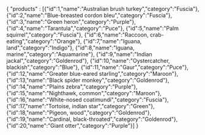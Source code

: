 {
"products" : 
[{"id":1,"name":"Australian brush turkey","category":"Fuscia"},
{"id":2,"name":"Blue-breasted cordon bleu","category":"Fuscia"},
{"id":3,"name":"Green heron","category":"Purple"},
{"id":4,"name":"Tarantula","category":"Puce"},
{"id":5,"name":"Palm squirrel","category":"Fuscia"},
{"id":6,"name":"Raccoon, crab-eating","category":"Orange"},
{"id":7,"name":"Iguana, land","category":"Indigo"},
{"id":8,"name":"Iguana, marine","category":"Aquamarine"},
{"id":9,"name":"Indian jackal","category":"Goldenrod"},
{"id":10,"name":"Oystercatcher, blackish","category":"Blue"},
{"id":11,"name":"Gaur","category":"Puce"},
{"id":12,"name":"Greater blue-eared starling","category":"Maroon"},
{"id":13,"name":"Black spider monkey","category":"Goldenrod"},
{"id":14,"name":"Plains zebra","category":"Purple"},
{"id":15,"name":"Nighthawk, common","category":"Maroon"},
{"id":16,"name":"White-nosed coatimundi","category":"Fuscia"},
{"id":17,"name":"Tortoise, indian star","category":"Green"},
{"id":18,"name":"Pigeon, wood","category":"Goldenrod"},
{"id":19,"name":"Cardinal, black-throated","category":"Goldenrod"},
{"id":20,"name":"Giant otter","category":"Purple"}]
}

